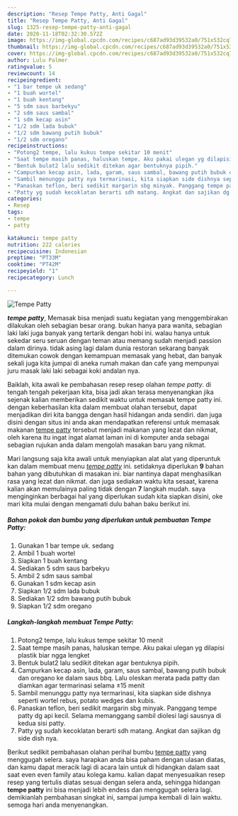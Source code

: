 ```yaml
---
description: "Resep Tempe Patty, Anti Gagal"
title: "Resep Tempe Patty, Anti Gagal"
slug: 1325-resep-tempe-patty-anti-gagal
date: 2020-11-18T02:32:30.572Z
image: https://img-global.cpcdn.com/recipes/c687ad93d39532a0/751x532cq70/tempe-patty-foto-resep-utama.jpg
thumbnail: https://img-global.cpcdn.com/recipes/c687ad93d39532a0/751x532cq70/tempe-patty-foto-resep-utama.jpg
cover: https://img-global.cpcdn.com/recipes/c687ad93d39532a0/751x532cq70/tempe-patty-foto-resep-utama.jpg
author: Lulu Palmer
ratingvalue: 5
reviewcount: 14
recipeingredient:
- "1 bar tempe uk sedang"
- "1 buah wortel"
- "1 buah kentang"
- "5 sdm saus barbekyu"
- "2 sdm saus sambal"
- "1 sdm kecap asin"
- "1/2 sdm lada bubuk"
- "1/2 sdm bawang putih bubuk"
- "1/2 sdm oregano"
recipeinstructions:
- "Potong2 tempe, lalu kukus tempe sekitar 10 menit"
- "Saat tempe masih panas, haluskan tempe. Aku pakai ulegan yg dilapisi plastik biar ngga lengket"
- "Bentuk bulat2 lalu sedikit ditekan agar bentuknya pipih."
- "Campurkan kecap asin, lada, garam, saus sambal, bawang putih bubuk dan oregano ke dalam saus bbq. Lalu oleskan merata pada patty dan diamkan agar termarinasi selama ±15 menit"
- "Sambil menunggu patty nya termarinasi, kita siapkan side dishnya seperti wortel rebus, potato wedges dan kubis."
- "Panaskan teflon, beri sedikit margarin sbg minyak. Panggang tempe patty dg api kecil. Selama memanggang sambil diolesi lagi sausnya di kedua sisi patty."
- "Patty yg sudah kecoklatan berarti sdh matang. Angkat dan sajikan dg side dish nya."
categories:
- Resep
tags:
- tempe
- patty

katakunci: tempe patty 
nutrition: 222 calories
recipecuisine: Indonesian
preptime: "PT33M"
cooktime: "PT42M"
recipeyield: "1"
recipecategory: Lunch

---
```



![Tempe Patty](https://img-global.cpcdn.com/recipes/c687ad93d39532a0/751x532cq70/tempe-patty-foto-resep-utama.jpg)

<b><i>tempe patty</i></b>, Memasak bisa menjadi suatu kegiatan yang menggembirakan dilakukan oleh sebagian besar orang. bukan hanya para wanita, sebagian laki laki juga banyak yang tertarik dengan hobi ini. walau hanya untuk sekedar seru seruan dengan teman atau memang sudah menjadi passion dalam dirinya. tidak asing lagi dalam dunia restoran sekarang banyak ditemukan cowok dengan kemampuan memasak yang hebat, dan banyak sekali juga kita jumpai di aneka rumah makan dan cafe yang mempunyai juru masak laki laki sebagai koki andalan nya.

Baiklah, kita awali ke pembahasan resep resep olahan <i>tempe patty</i>. di tengah tengah pekerjaan kita, bisa jadi akan terasa menyenangkan jika sejenak kalian memberikan sedikit waktu untuk memasak tempe patty ini. dengan keberhasilan kita dalam membuat olahan tersebut, dapat menjadikan diri kita bangga dengan hasil hidangan anda sendiri. dan juga disini dengan situs ini anda akan mendapatkan referensi untuk memasak makanan <u>tempe patty</u> tersebut menjadi makanan yang lezat dan nikmat, oleh karena itu ingat ingat alamat laman ini di komputer anda sebagai sebagian rujukan anda dalam mengolah masakan baru yang nikmat.




Mari langsung saja kita awali untuk menyiapkan alat alat yang diperuntuk kan dalam membuat menu <u><i>tempe patty</i></u> ini. setidaknya diperlukan <b>9</b> bahan bahan yang dibutuhkan di masakan ini. biar nantinya dapat menghasilkan rasa yang lezat dan nikmat. dan juga sediakan waktu kita sesaat, karena kalian akan memulainya paling tidak dengan <b>7</b> langkah mudah. saya menginginkan berbagai hal yang diperlukan sudah kita siapkan disini, oke mari kita mulai dengan mengamati dulu bahan baku berikut ini.

<!--inarticleads1-->

##### Bahan pokok dan bumbu yang diperlukan untuk pembuatan Tempe Patty:

1. Gunakan 1 bar tempe uk. sedang
1. Ambil 1 buah wortel
1. Siapkan 1 buah kentang
1. Sediakan 5 sdm saus barbekyu
1. Ambil 2 sdm saus sambal
1. Gunakan 1 sdm kecap asin
1. Siapkan 1/2 sdm lada bubuk
1. Sediakan 1/2 sdm bawang putih bubuk
1. Siapkan 1/2 sdm oregano




<!--inarticleads2-->

##### Langkah-langkah membuat Tempe Patty:

1. Potong2 tempe, lalu kukus tempe sekitar 10 menit
1. Saat tempe masih panas, haluskan tempe. Aku pakai ulegan yg dilapisi plastik biar ngga lengket
1. Bentuk bulat2 lalu sedikit ditekan agar bentuknya pipih.
1. Campurkan kecap asin, lada, garam, saus sambal, bawang putih bubuk dan oregano ke dalam saus bbq. Lalu oleskan merata pada patty dan diamkan agar termarinasi selama ±15 menit
1. Sambil menunggu patty nya termarinasi, kita siapkan side dishnya seperti wortel rebus, potato wedges dan kubis.
1. Panaskan teflon, beri sedikit margarin sbg minyak. Panggang tempe patty dg api kecil. Selama memanggang sambil diolesi lagi sausnya di kedua sisi patty.
1. Patty yg sudah kecoklatan berarti sdh matang. Angkat dan sajikan dg side dish nya.




Berikut sedikit pembahasan olahan perihal bumbu <u>tempe patty</u> yang menggugah selera. saya harapkan anda bisa paham dengan ulasan diatas, dan kamu dapat meracik lagi di acara lain untuk di hidangkan dalam saat saat even even family atau kolega kamu. kalian dapat menyesuaikan resep resep yang tertulis diatas sesuai dengan selera anda, sehingga hidangan <b>tempe patty</b> ini bisa menjadi lebih endess dan menggugah selera lagi. demikianlah pembahasan singkat ini, sampai jumpa kembali di lain waktu. semoga hari anda menyenangkan.
